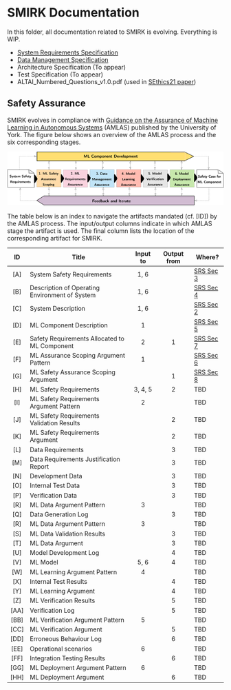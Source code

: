 # SMIRK Documentation

In this folder, all documentation related to SMIRK is evolving. Everything is WIP.

- [System Requirements Specification](</docs/System Requirements Specification.md>)
- [Data Management Specification](</docs/Data Management Specification.md>)
- Architecture Specification (To appear)
- Test Specification (To appear)
- ALTAI_Numbered_Questions_v1.0.pdf (used in [SEthics21 paper](https://arxiv.org/abs/2103.09051))

## Safety Assurance

SMIRK evolves in compliance with [Guidance on the Assurance of Machine Learning in Autonomous Systems](https://www.york.ac.uk/assuring-autonomy/news/publications/amlas/) (AMLAS) published by the University of York. The figure below shows an overview of the AMLAS process and the six corresponding stages. 

![AMLAS process](/docs/figures/amlas_process.png) <a name="amlas"></a>

The table below is an index to navigate the artifacts mandated (cf. [ID]) by the AMLAS process. The input/output columns indicate in which AMLAS stage the artifact is used. The final column lists the location of the corresponding artifact for SMIRK.

|      ID   |     Title                                        |     Input to    |     Output from    |     Where?       |
|:---------:|--------------------------------------------------|:---------------:|:------------------:|------------------|
|     [A]   |     System Safety Requirements                     |         1, 6    |                    |     [SRS Sec 3](</docs/System Requirements Specification.md#system_safety_reqts>)    |
|     [B]   |     Description of Operating Environment of System |         1, 6    |                    |     [SRS Sec 4](</docs/System Requirements Specification.md#odd>)    |
|     [C]   |     System Description                             |         1, 6    |                    |     [SRS Sec 2](</docs/System Requirements Specification.md#system_reqts>)    |
|     [D]   |     ML Component Description                       |          1      |                    |     [SRS Sec 5](</docs/System Requirements Specification.md#ml_component_desc>)    |
|     [E]   |     Safety Requirements Allocated to ML Component  |          2      |            1       |     [SRS Sec 7](</docs/System Requirements Specification.md#ml_component_safety_reqts>)    |
|     [F]   |     ML Assurance Scoping Argument Pattern          |          1      |                    |     [SRS Sec 6](</docs/System Requirements Specification.md#ml_assurance_scoping_pattern>)    |
|     [G]   |     ML Safety Assurance Scoping Argument           |                 |            1       |     [SRS Sec 8](</docs/System Requirements Specification.md#ml_assurance_scoping_argument>)    |
|     [H]   |     ML Safety Requirements                         |       3, 4, 5   |            2       | TBD |
|     [I]   |     ML Safety Requirements Argument Pattern        |          2      |                    | TBD |
|     [J]   |     ML Safety Requirements Validation Results      |                 |            2       | TBD |
|     [K]   |     ML Safety Requirements Argument                |                 |            2       | TBD |
|     [L]   |     Data Requirements                              |                 |            3       | TBD |
|     [M]   | Data Requirements Justification Report             |                 |          3         | TBD |
|     [N]   | Development Data                                   |                 |          3         | TBD |
|     [O]   | Internal Test Data                                 |                 |          3         | TBD |
|     [P]   | Verification Data                                  |                 |          3         | TBD |
|     [R]   |     ML Data Argument Pattern                       |          3      |                    | TBD |
|     [Q]   |     Data Generation Log                            |                 |            3       | TBD |
|     [R]   | ML Data Argument Pattern                           |        3        |                    | TBD |
|     [S]   | ML Data Validation Results                         |                 |          3         | TBD |
|     [T]   | ML Data Argument                                   |                 |          3         | TBD |
|     [U]   |     Model Development Log                          |                 |          4         | TBD |
|     [V]   | ML Model                                           |       5, 6      |          4         | TBD |
|     [W]   |     ML Learning Argument Pattern                   |          4      |                    | TBD |
|     [X]   |     Internal Test Results                          |                 |            4       | TBD |
|     [Y]   |     ML Learning Argument                           |                 |            4       | TBD |
|     [Z]   |     ML Verification Results                        |                 |            5       | TBD |
|     [AA]  |     Verification Log                               |                 |            5       | TBD |
|     [BB]  |     ML Verification Argument Pattern               |          5      |                    | TBD |
|     [CC]  |     ML Verification Argument                       |                 |            5       | TBD |
|     [DD]  |     Erroneous Behaviour Log                        |                 |            6       | TBD |
|     [EE]  |     Operational scenarios                          |         6       |                    | TBD |
|     [FF]  | Integration Testing Results                        |                 |          6         | TBD |
|     [GG]  | ML Deployment Argument Pattern                     |        6        |                    | TBD |
|     [HH]  |     ML Deployment Argument                         |                 |            6       | TBD |
